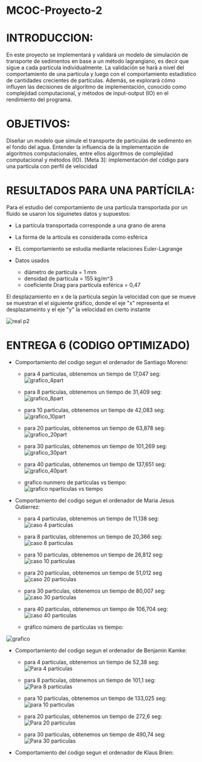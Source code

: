 # MCOC-Proyecto-2
# INTRODUCCION:
En este proyecto se implementará y validará un modelo de simulación de transporte de
sedimentos en base a un método lagrangiano, es decir que sigue a cada partícula individualmente.
La validación se hará a nivel del comportamiento de una partícula y luego con el comportamiento
estadístico de cantidades crecientes de partículas. Además, se explorará cómo influyen las
decisiones de algoritmo de implementación, conocido como complejidad computacional, y
métodos de input-output (IO) en el rendimiento del programa.

# OBJETIVOS:
Diseñar un modelo que simule el transporte de partículas de sedimento en el fondo del agua.
Entender la influencia de la implementación de algoritmos computacionales, entre ellos
algoritmos de complejidad computacional y métodos (IO).
[Meta 3]: implementación del código para una partícula con perfil de velocidad

# RESULTADOS PARA UNA PARTÍCILA:

Para el estudio del comportamiento de una partícula transportada por un fluido se usaron los siguinetes datos y supuestos:
* La partícula transportada corresponde a una grano de arena
* La forma de la artícula es considerada como esférica 
* EL comportamiento se estudia mediante relaciones Euler-Lagrange

* Datos usados

    * diámetro de partícula = 1 mm
    * densidad de partícula = 155 kg/m^3
    * coeficiente Drag para partícula esférica = 0,47

El desplazamiento en x de la partícula según la velocidad con que se mueve se muestran el el siguiente gráfico, donde el eje "x" representa el desplazameinto y el eje "y" la velocidad en cierto instante 

![real p2](https://user-images.githubusercontent.com/53712876/65996866-a65a9300-e46e-11e9-945e-d2ca47f3125f.png)

# ENTREGA 6 (CODIGO OPTIMIZADO)
- Comportamiento del codigo segun el ordenador de Santiago Moreno:
   * para 4 particulas, obtenemos un tiempo de 17,047 seg:
   ![grafico_4part](https://user-images.githubusercontent.com/53713496/68253233-293eb280-0006-11ea-8581-3c22d9eae137.png)
   
   * para 8 particulas, obtenemos un tiempo de 31,409 seg:
   ![grafico_8part](https://user-images.githubusercontent.com/53713496/68253550-ee894a00-0006-11ea-9731-2be3b19561dc.png)
   
   * para 10 particulas, obtenemos un tiempo de 42,083 seg:
   ![grafico_10part](https://user-images.githubusercontent.com/53713496/68253621-1d9fbb80-0007-11ea-83bc-dbe6a0f05ea4.png)
   
   * para 20 particulas, obtenemos un tiempo de 63,878 seg:
   ![grafico_20part](https://user-images.githubusercontent.com/53713496/68253677-488a0f80-0007-11ea-9114-bad4d27bd530.png)
   
   * para 30 particulas, obtenemos un tiempo de 101,269 seg:
   ![grafico_30part](https://user-images.githubusercontent.com/53713496/68253688-5344a480-0007-11ea-9357-2f5aae681f96.png)
   
   * para 40 particulas, obtenemos un tiempo de 137,651 seg:
   ![grafico_40part](https://user-images.githubusercontent.com/53713496/68253696-56d82b80-0007-11ea-87d1-8ffcf29e16c2.png)
   
   * grafico nunmero de particulas vs tiempo:
   ![grafico nparticulas vs tiempo](https://user-images.githubusercontent.com/53713496/68254682-eda5e780-0009-11ea-9f93-9950d41dee3c.png)

- Comportamiento del codigo segun el ordenador de Maria Jesus Gutierrez:
   * para 4 particulas, obtenemos un tiempo de 11,138 seg:
![caso 4 particulas](https://user-images.githubusercontent.com/53712876/68254991-c56ab880-000a-11ea-8405-7266a9fd5e24.png)

   * para 8 particulas, obtenemos un tiempo de 20,366 seg:
![caso 8 particulas](https://user-images.githubusercontent.com/53712876/68254992-c56ab880-000a-11ea-8ed8-c3c7592c6357.png)

   * para 10 particulas, obtenemos un tiempo de 26,812 seg:
![caso 10 particulas](https://user-images.githubusercontent.com/53712876/68254986-c4398b80-000a-11ea-923a-94f340d35670.png)

   * para 20 particulas, obtenemos un tiempo de 51,012 seg
![caso 20 particulas](https://user-images.githubusercontent.com/53712876/68254988-c4d22200-000a-11ea-94d3-8b97c538c477.png)

   * para 30 particulas, obtenemos un tiempo de 80,007 seg:
![caso 30 particulas](https://user-images.githubusercontent.com/53712876/68254989-c4d22200-000a-11ea-954f-802edaeb0815.png)

   * para 40 particulas, obtenemos un tiempo de 106,704 seg:
![caso 40 particulas](https://user-images.githubusercontent.com/53712876/68254990-c4d22200-000a-11ea-9ca0-53b32edc15d3.png)

   * gráfico número de partículas vs tiempo:
   
![grafico](https://user-images.githubusercontent.com/53712876/68255882-3f9c3c80-000d-11ea-8814-67558180dc44.png)

- Comportamiento del codigo segun el ordenador de Benjamin Kamke:
   * para 4 particulas, obtenemos un tiempo de 52,38 seg:
![Para 4 particulas](https://user-images.githubusercontent.com/53590243/68257811-f21ed000-000a-11ea-83d0-2762e4da6241.png)
 
   * para 8 particulas, obtenemos un tiempo de 101,1 seg:
![Para 8 particulas](https://user-images.githubusercontent.com/53590243/68257868-22666e80-000b-11ea-90da-a89cf9b2a56e.png)

   * para 10 particulas, obtenemos un tiempo de 133,025 seg:   
![para 10 particulas](https://user-images.githubusercontent.com/53590243/68257942-60fc2900-000b-11ea-8bd7-ba73365f999d.png)

   * para 20 particulas, obtenemos un tiempo de 272,6 seg:
![Para 20 particulas](https://user-images.githubusercontent.com/53590243/68257965-82f5ab80-000b-11ea-8768-4186199993c9.png)

   * para 30 particulas, obtenemos un tiempo de 490,74 seg:
![Para 30 particulas](https://user-images.githubusercontent.com/53590243/68258104-031c1100-000c-11ea-9faf-d770fd36ea67.png)


- Comportamiento del codigo segun el ordenador de Klaus Brien:
